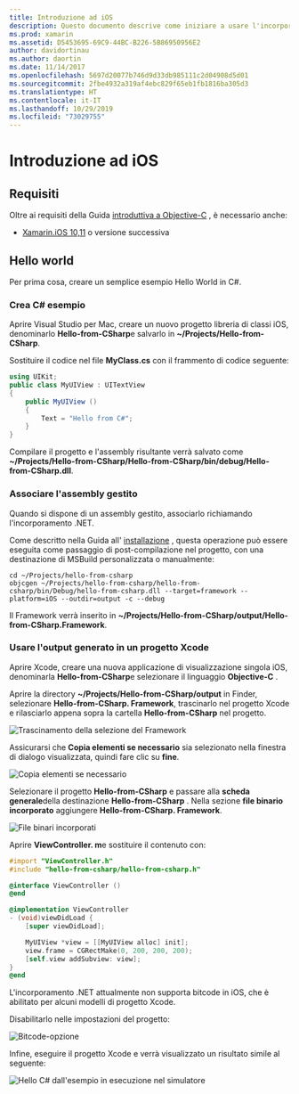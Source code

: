 ```yaml
---
title: Introduzione ad iOS
description: Questo documento descrive come iniziare a usare l'incorporamento di .NET con iOS. Vengono illustrati i requisiti e viene presentata un'app di esempio per illustrare come associare un assembly gestito e usare l'output in un progetto Xcode.
ms.prod: xamarin
ms.assetid: D5453695-69C9-44BC-B226-5B86950956E2
author: davidortinau
ms.author: daortin
ms.date: 11/14/2017
ms.openlocfilehash: 5697d20077b746d9d33db985111c2d04908d5d01
ms.sourcegitcommit: 2fbe4932a319af4ebc829f65eb1fb1816ba305d3
ms.translationtype: HT
ms.contentlocale: it-IT
ms.lasthandoff: 10/29/2019
ms.locfileid: "73029755"
---
```

# <a name="getting-started-with-ios"></a>Introduzione ad iOS

## <a name="requirements"></a>Requisiti

Oltre ai requisiti della Guida [introduttiva a Objective-C](~/tools/dotnet-embedding/get-started/objective-c/index.md) , è necessario anche:

* [Xamarin.iOS 10,11](https://visualstudio.microsoft.com/xamarin/) o versione successiva

## <a name="hello-world"></a>Hello world

Per prima cosa, creare un semplice esempio Hello World in C#.

### <a name="create-c-sample"></a>Crea C# esempio

Aprire Visual Studio per Mac, creare un nuovo progetto libreria di classi iOS, denominarlo **Hello-from-CSharp**e salvarlo in **~/Projects/Hello-from-CSharp**.

Sostituire il codice nel file **MyClass.cs** con il frammento di codice seguente:

```csharp
using UIKit;
public class MyUIView : UITextView
{
    public MyUIView ()
    {
        Text = "Hello from C#";
    }
}
```

Compilare il progetto e l'assembly risultante verrà salvato come **~/Projects/Hello-from-CSharp/Hello-from-CSharp/bin/debug/Hello-from-CSharp.dll**.

### <a name="bind-the-managed-assembly"></a>Associare l'assembly gestito

Quando si dispone di un assembly gestito, associarlo richiamando l'incorporamento .NET.

Come descritto nella Guida all' [installazione](~/tools/dotnet-embedding/get-started/install/install.md) , questa operazione può essere eseguita come passaggio di post-compilazione nel progetto, con una destinazione di MSBuild personalizzata o manualmente:

```shell
cd ~/Projects/hello-from-csharp
objcgen ~/Projects/hello-from-csharp/hello-from-csharp/bin/Debug/hello-from-csharp.dll --target=framework --platform=iOS --outdir=output -c --debug
```

Il Framework verrà inserito in **~/Projects/Hello-from-CSharp/output/Hello-from-CSharp.Framework**.

### <a name="use-the-generated-output-in-an-xcode-project"></a>Usare l'output generato in un progetto Xcode

Aprire Xcode, creare una nuova applicazione di visualizzazione singola iOS, denominarla **Hello-from-CSharp**e selezionare il linguaggio **Objective-C** .

Aprire la directory **~/Projects/Hello-from-CSharp/output** in Finder, selezionare **Hello-from-CSharp. Framework**, trascinarlo nel progetto Xcode e rilasciarlo appena sopra la cartella **Hello-from-CSharp** nel progetto.

![Trascinamento della selezione del Framework](ios-images/hello-from-csharp-ios-drag-drop-framework.png)

Assicurarsi che **Copia elementi se necessario** sia selezionato nella finestra di dialogo visualizzata, quindi fare clic su **fine**.

![Copia elementi se necessario](ios-images/hello-from-csharp-ios-copy-items-if-needed.png)

Selezionare il progetto **Hello-from-CSharp** e passare alla **scheda generale**della destinazione **Hello-from-CSharp** . Nella sezione **file binario incorporato** aggiungere **Hello-from-CSharp. Framework**.

![File binari incorporati](ios-images/hello-from-csharp-ios-embedded-binaries.png)

Aprire **ViewController. m**e sostituire il contenuto con:

```objective-c
#import "ViewController.h"
#include "hello-from-csharp/hello-from-csharp.h"

@interface ViewController ()
@end

@implementation ViewController
- (void)viewDidLoad {
    [super viewDidLoad];

    MyUIView *view = [[MyUIView alloc] init];
    view.frame = CGRectMake(0, 200, 200, 200);
    [self.view addSubview: view];
}
@end
```

L'incorporamento .NET attualmente non supporta bitcode in iOS, che è abilitato per alcuni modelli di progetto Xcode. 

Disabilitarlo nelle impostazioni del progetto:

![Bitcode-opzione](../../images/ios-bitcode-option.png)

Infine, eseguire il progetto Xcode e verrà visualizzato un risultato simile al seguente:

![Hello C# dall'esempio in esecuzione nel simulatore](ios-images/hello-from-csharp-ios.png)
